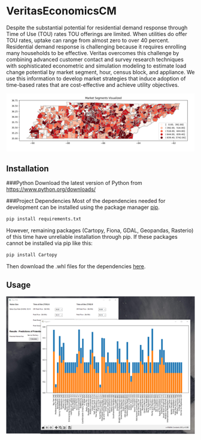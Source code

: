 # VeritasEconomicsCM
Despite the substantial potential for residential demand response through Time of Use (TOU) rates TOU offerings are limited.
When utilities do offer TOU rates, uptake can range from almost zero to over 40 percent.
Residential demand response is challenging because it requires enrolling many households to be
effective. Veritas overcomes this challenge by combining advanced customer contact and survey
research techniques with sophisticated econometric and simulation modeling to estimate load
change potential by market segment, hour, census block, and appliance. We use this information to
develop market strategies that induce adoption of time-based rates that are cost-effective and
achieve utility objectives.

![geomap](img/geomap.png)
## Installation

###Python
Download the latest version of Python from https://www.python.org/downloads/

###Project Dependencies
Most of the dependencies needed for development can be installed using the package manager [pip](https://pip.pypa.io/en/stable/).
```bash
pip install requirements.txt
```
However, remaining packages (Cartopy, Fiona, GDAL, Geopandas, Rasterio) of this time have unreliable installation through pip. If these packages
cannot be installed via pip like this:
```bash
pip install Cartopy
```
Then download the .whl files for the dependencies [here](https://www.lfd.uci.edu/~gohlke/pythonlibs/#gdal).

## Usage

![graph](img/graph.png)
